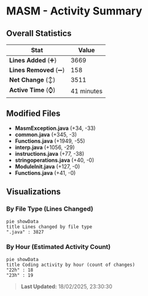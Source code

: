 # MASM - Activity Summary 

## Overall Statistics

| Stat                   | Value                                                             |
| ---------------------- | ----------------------------------------------------------------- |
| **Lines Added** (➕)   | 3669                                          |
| **Lines Removed** (➖) | 158                                        |
| **Net Change** (↕)    | 3511                |
| **Active Time** (⌚)   | 41 minutes |


## Modified Files
- **MasmException.java** (+34, -33)
- **common.java** (+345, -3)
- **Functions.java** (+1949, -55)
- **interp.java** (+1056, -29)
- **instructions.java** (+77, -38)
- **stringoperations.java** (+40, -0)
- **ModuleInit.java** (+127, -0)
- **Functions.java** (+41, -0)

## Visualizations

### By File Type (Lines Changed)

```mermaid
pie showData
title Lines changed by file type
".java" : 3827
```

### By Hour (Estimated Activity Count)

```mermaid
pie showData
title Coding activity by hour (count of changes)
"22h" : 18
"23h" : 19
```


> **Last Updated:** 18/02/2025, 23:30:30